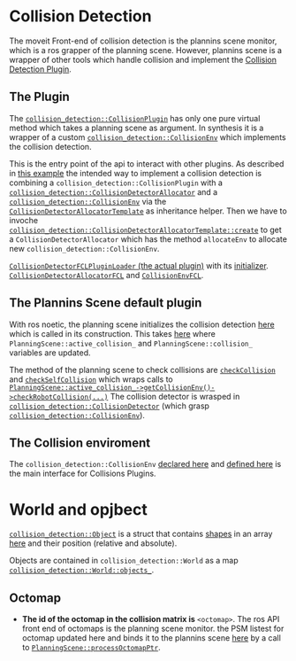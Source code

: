 # Collision Detection

The moveit Front-end of collision detection is the plannins scene monitor, which is a ros grapper of the planning scene.
However, plannins scene is a wrapper of other tools which handle collision and implement the [Collision Detection Plugin](https://github.com/ros-planning/moveit/blob/4aeccc712293577e64918c0bb185ef8c38eeed84/moveit_core/collision_detection/include/moveit/collision_detection/collision_plugin.h#L80).

## The Plugin

The [`collision_detection::CollisionPlugin`](https://github.com/ros-planning/moveit/blob/4aeccc712293577e64918c0bb185ef8c38eeed84/moveit_core/collision_detection/include/moveit/collision_detection/collision_plugin.h#L80) has only one pure virtual method which takes a planning scene as argument.
In synthesis it is a wrapper of a custom [`collision_detection::CollisionEnv`](https://github.com/ros-planning/moveit/blob/4aeccc712293577e64918c0bb185ef8c38eeed84/moveit_core/collision_detection/include/moveit/collision_detection/collision_env.h#LL51C7-L51C19) which implements the collision detection.

This is the entry point of the api to interact with other plugins. As described in [this example](https://github.com/ros-planning/moveit/blob/4aeccc712293577e64918c0bb185ef8c38eeed84/moveit_core/collision_detection/include/moveit/collision_detection/collision_plugin.h#L46) the intended way to implement a collision detection is combining a `collision_detection::CollisionPlugin` with a [`collision_detection::CollisionDetectorAllocator`](https://github.com/ros-planning/moveit/blob/4aeccc712293577e64918c0bb185ef8c38eeed84/moveit_core/collision_detection/include/moveit/collision_detection/collision_detector_allocator.h#L47) and a [`collision_detection::CollisionEnv`](https://github.com/ros-planning/moveit/blob/4aeccc712293577e64918c0bb185ef8c38eeed84/moveit_core/collision_detection/include/moveit/collision_detection/collision_env.h#LL51C7-L51C19) via the [`CollisionDetectorAllocatorTemplate`](https://github.com/ros-planning/moveit/blob/4aeccc712293577e64918c0bb185ef8c38eeed84/moveit_core/collision_detection/include/moveit/collision_detection/collision_detector_allocator.h#LL72C7-L72C41) as inheritance helper.
Then we have to invoche [`collision_detection::CollisionDetectorAllocatorTemplate::create`](https://github.com/ros-planning/moveit/blob/4aeccc712293577e64918c0bb185ef8c38eeed84/moveit_core/collision_detection/include/moveit/collision_detection/collision_detector_allocator.h#L91) to get a `CollisionDetectorAllocator` which has the method `allocateEnv` to allocate new `collision_detection::CollisionEnv`.

[`CollisionDetectorFCLPluginLoader` (the actual plugin)](https://github.com/ros-planning/moveit/blob/4aeccc712293577e64918c0bb185ef8c38eeed84/moveit_core/collision_detection_fcl/include/moveit/collision_detection_fcl/collision_detector_fcl_plugin_loader.h#L44) with its [initializer](https://github.com/ros-planning/moveit/blob/4aeccc712293577e64918c0bb185ef8c38eeed84/moveit_core/collision_detection_fcl/src/collision_detector_fcl_plugin_loader.cpp#L42). [`CollisionDetectorAllocatorFCL`](https://github.com/ros-planning/moveit/blob/4aeccc712293577e64918c0bb185ef8c38eeed84/moveit_core/collision_detection_fcl/include/moveit/collision_detection_fcl/collision_detector_allocator_fcl.h#LL45C7-L45C36) and [`CollisionEnvFCL`](https://github.com/ros-planning/moveit/blob/4aeccc712293577e64918c0bb185ef8c38eeed84/moveit_core/collision_detection_fcl/include/moveit/collision_detection_fcl/collision_env_fcl.h#L53).


## The Plannins Scene default plugin

With ros noetic, the planning scene initializes the collision detection [here](https://github.com/ros-planning/moveit/blob/4aeccc712293577e64918c0bb185ef8c38eeed84/moveit_core/planning_scene/src/planning_scene.cpp#L156) which is called in its construction.
This takes [here](https://github.com/ros-planning/moveit/blob/4aeccc712293577e64918c0bb185ef8c38eeed84/moveit_core/planning_scene/src/planning_scene.cpp#L284) where `PlanningScene::active_collision_` and `PlanningScene::collision_` variables are updated.

The method of the planning scene to check collisions are [`checkCollision`](https://github.com/ros-planning/moveit/blob/4aeccc712293577e64918c0bb185ef8c38eeed84/moveit_core/planning_scene/src/planning_scene.cpp#L462) and [`checkSelfCollision`](https://github.com/ros-planning/moveit/blob/4aeccc712293577e64918c0bb185ef8c38eeed84/moveit_core/planning_scene/src/planning_scene.cpp#L478) which wraps calls to [`PlanningScene::active_collision_->getCollisionEnv()->checkRobotCollision(...)`](https://github.com/ros-planning/moveit/blob/4aeccc712293577e64918c0bb185ef8c38eeed84/moveit_core/collision_detection/include/moveit/collision_detection/collision_env.h#L120)
The collision detector is wrasped in [`collision_detection::CollisionDetector`](https://github.com/ros-planning/moveit/blob/4aeccc712293577e64918c0bb185ef8c38eeed84/moveit_core/planning_scene/include/moveit/planning_scene/planning_scene.h#L1084) (which grasp [`collision_detection::CollisionEnv`](https://github.com/ros-planning/moveit/blob/4aeccc712293577e64918c0bb185ef8c38eeed84/moveit_core/collision_detection/include/moveit/collision_detection/collision_env.h#L51)).

## The Collision enviroment

The `collision_detection::CollisionEnv` [declared here](https://github.com/ros-planning/moveit/blob/4aeccc712293577e64918c0bb185ef8c38eeed84/moveit_core/collision_detection/include/moveit/collision_detection/collision_env.h#LL51C13-L51C13) and [defined here](https://github.com/ros-planning/moveit/blob/4aeccc712293577e64918c0bb185ef8c38eeed84/moveit_core/collision_detection/src/collision_env.cpp#L72) is the main interface for Collisions Plugins.


# World and opjbect

[`collision_detection::Object`](https://github.com/ros-planning/moveit/blob/5b430a3d66aec0543d77a0963b0e3b537c4a42be/moveit_core/collision_detection/include/moveit/collision_detection/world.h#L79) is a struct that contains [shapes](https://github.com/ros-planning/geometric_shapes/blob/e7025cfc6c97bf1803463067d772b2658b9948de/include/geometric_shapes/shapes.h#L77) in an array [here](https://github.com/ros-planning/moveit/blob/5b430a3d66aec0543d77a0963b0e3b537c4a42be/moveit_core/collision_detection/include/moveit/collision_detection/world.h#L97) and their position (relative and absolute).

Objects are contained in `collision_detection::World` as a map [`collision_detection::World::objects_`](https://github.com/ros-planning/moveit/blob/5b430a3d66aec0543d77a0963b0e3b537c4a42be/moveit_core/collision_detection/include/moveit/collision_detection/world.h#L337).

## Octomap

- **The id of the octomap in the collision matrix is** `<octomap>`.
The ros API front end of octomaps is the planning scene monitor.
the PSM listest for octomap updated here and binds it to the plannins scene [here](https://github.com/ros-planning/moveit/blob/9cc7e8fb0d5b9ceb09d5ba68b524e7a4ab7ca02f/moveit_ros/planning/planning_scene_monitor/src/planning_scene_monitor.cpp#LL1251C15-L1251C32) by a call to [`PlanningScene::processOctomapPtr`](https://github.com/ros-planning/moveit/blob/9cc7e8fb0d5b9ceb09d5ba68b524e7a4ab7ca02f/moveit_core/planning_scene/src/planning_scene.cpp#L1436).
